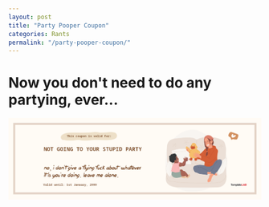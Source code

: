 ```yaml
---
layout: post
title: "Party Pooper Coupon"
categories: Rants
permalink: "/party-pooper-coupon/"
---
```


<style>

<style>
.party {
    display: block;
    width: 100%;
    margin-left: auto;
    margin-right: auto;
}

</style>

# Now you don't need to do any partying, ever...

<img src="/assets/partyPooper/noParty.png" class="party">